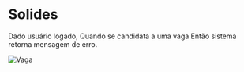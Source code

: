 # Solides

Dado usuário logado, 
Quando se candidata a uma vaga
Então sistema retorna mensagem de erro. 

![Vaga](https://user-images.githubusercontent.com/87877979/127195142-db9b8c6f-276c-4f93-b8d2-03e5ffc5a948.PNG)
